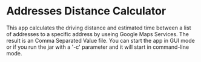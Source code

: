 Addresses Distance Calculator
===================================

This app calculates the driving distance and estimated time between a list of addresses to a specific address by useing Google Maps Services. The result is an Comma Separated Value file. You can start the app in GUI mode or if you run the jar with a '-c' parameter and it will start in command-line mode.